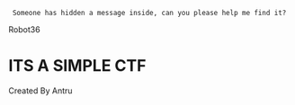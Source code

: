 ``  Someone has hidden a message inside, can you please help me find it?  ``






Robot36





# ITS A SIMPLE CTF 

Created By Antru
